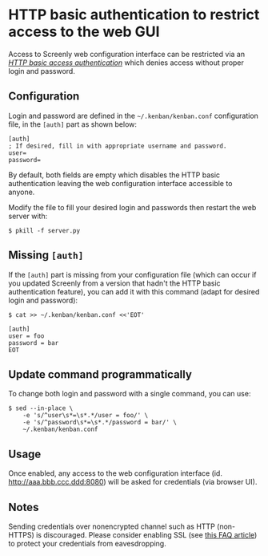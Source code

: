# HTTP basic authentication to restrict access to the web GUI

Access to Screenly web configuration interface can be restricted via an [*HTTP basic access authentication*](https://en.wikipedia.org/wiki/Basic_access_authentication) which denies access without proper login and password.

## Configuration

Login and password are defined in the `~/.kenban/kenban.conf` configuration file, in the `[auth]` part as shown below:

```
[auth]
; If desired, fill in with appropriate username and password.
user=
password=
```

By default, both fields are empty which disables the HTTP basic authentication leaving the web configuration interface accessible to anyone.

Modify the file to fill your desired login and passwords then restart the web server with:

```Shell
$ pkill -f server.py
```

## Missing `[auth]`

If the `[auth]` part is missing from your configuration file (which can occur if
you updated Screenly from a version that hadn't the HTTP basic authentication
feature), you can add it with this command (adapt for desired login and
password):

```Shell
$ cat >> ~/.kenban/kenban.conf <<'EOT'

[auth]
user = foo
password = bar
EOT
```

## Update command programmatically

To change both login and password with a single command, you can use:

```Shell
$ sed --in-place \
    -e 's/^user\s*=\s*.*/user = foo/' \
    -e 's/^password\s*=\s*.*/password = bar/' \
    ~/.kenban/kenban.conf
```

## Usage

Once enabled, any access to the web configuration interface (id. http://aaa.bbb.ccc.ddd:8080) will be asked for credentials (via browser UI).

## Notes

Sending credentials over nonencrypted channel such as HTTP (non-HTTPS) is discouraged. Please consider enabling SSL (see [this FAQ article](https://support.screenly.io/hc/en-us/articles/212107306-Does-Screenly-OSE-support-SSL-)) to protect your credentials from eavesdropping.
